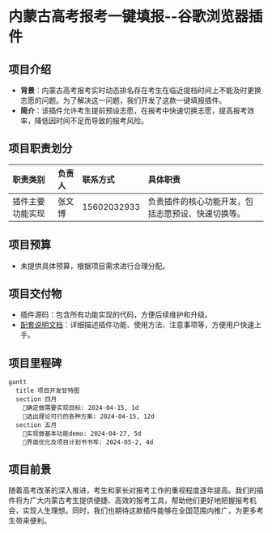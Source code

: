# 内蒙古高考报考一键填报--谷歌浏览器插件
## 项目介绍
- **背景**：内蒙古高考报考实时动态排名存在考生在临近提档时间上不能及时更换志愿的问题。为了解决这一问题，我们开发了这款一键填报插件。
- **简介**：该插件允许考生提前预设志愿，在报考中快速切换志愿，提高报考效率，降低因时间不足而导致的报考风险。
## 项目职责划分
| 职责类别      | 负责人 | 联系方式        | 具体职责                      |
|:----------|:----|:------------|:--------------------------|
| 插件主要功能实现  | 张文博 | 15602032933 | 负责插件的核心功能开发，包括志愿预设、快速切换等。 |
## 项目预算
- 未提供具体预算，根据项目需求进行合理分配。
## 项目交付物
- 插件源码：包含所有功能实现的代码，方便后续维护和升级。
- [配套说明文档](docs/内蒙古报考插件说明书.pdf)：详细描述插件功能、使用方法、注意事项等，方便用户快速上手。
## 项目里程碑
```mermaid
gantt
  title 项目开发甘特图
  section 四月
    🚩确定做需要实现目标: 2024-04-15, 1d
    🚩选出理论可行的各种方案: 2024-04-15, 12d
  section 五月
    🚩实现做基本功能demo: 2024-04-27, 5d
    🚩界面优化及项目计划书书写: 2024-05-2, 4d
```
## 项目前景
随着高考改革的深入推进，考生和家长对报考工作的重视程度逐年提高。我们的插件将为广大内蒙古考生提供便捷、高效的报考工具，帮助他们更好地把握报考机会，实现人生理想。同时，我们也期待这款插件能够在全国范围内推广，为更多考生带来便利。

